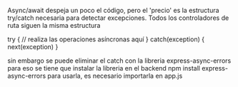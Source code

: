 Async/await despeja un poco el código, pero el 'precio' es la estructura try/catch necesaria para detectar excepciones. Todos los controladores de ruta siguen la misma estructura

try {
  // realiza las operaciones asíncronas aquí
} catch(exception) {
  next(exception)
}

sin embargo se puede eliminar el catch con la libreria express-async-errors
para eso se tiene que instalar la libreria en el backend
    npm install express-async-errors
para usarla, es necesario importarla en app.js